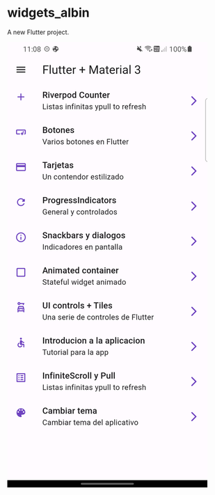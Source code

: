 # widgets_albin

A new Flutter project.

![](https://github.com/albinrk10/widgetsAppRiverpod/blob/nuevos-widgets/screenshot-1690776533269.png)
